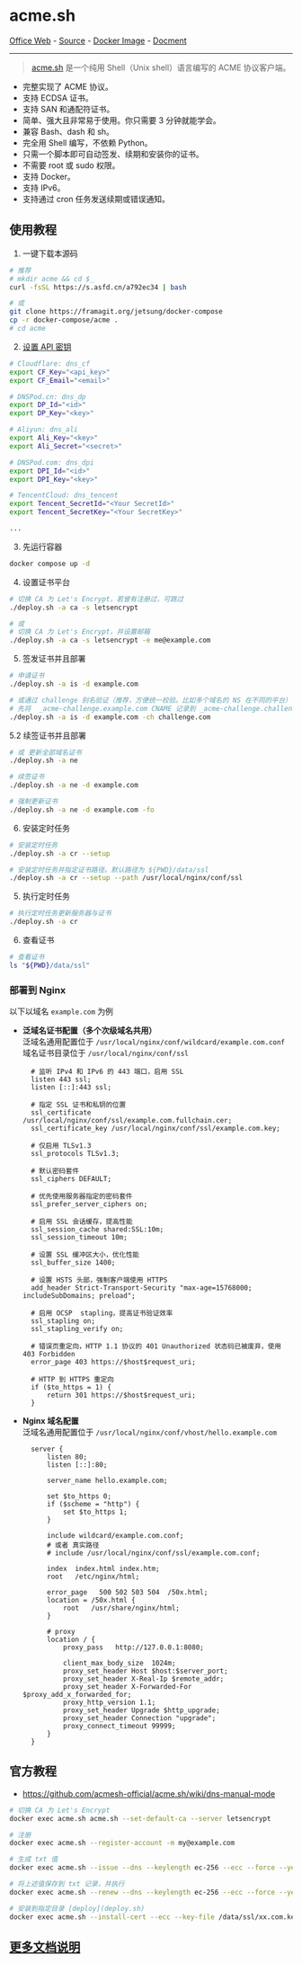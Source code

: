 # acme.sh

[Office Web][1] - [Source][2] - [Docker Image][3] - [Docment][4]

---

> [acme.sh][1] 是一个纯用 Shell（Unix shell）语言编写的 ACME 协议客户端。  
- 完整实现了 ACME 协议。  
- 支持 ECDSA 证书。  
- 支持 SAN 和通配符证书。  
- 简单、强大且非常易于使用。你只需要 3 分钟就能学会。  
- 兼容 Bash、dash 和 sh。  
- 完全用 Shell 编写，不依赖 Python。  
- 只需一个脚本即可自动签发、续期和安装你的证书。  
- 不需要 root 或 sudo 权限。  
- 支持 Docker。  
- 支持 IPv6。  
- 支持通过 cron 任务发送续期或错误通知。

[1]:https://github.com/acmesh-official/acme.sh
[2]:https://github.com/acmesh-official/acme.sh
[3]:https://hub.docker.com/r/neilpang/acme.sh
[4]:https://github.com/acmesh-official/acme.sh/wiki

## 使用教程

1. 一键下载本源码
```bash
# 推荐
# mkdir acme && cd $_
curl -fsSL https://s.asfd.cn/a792ec34 | bash

# 或
git clone https://framagit.org/jetsung/docker-compose
cp -r docker-compose/acme .
# cd acme
```

2. [设置 API 密钥](https://github.com/acmesh-official/acme.sh/wiki/dnsapi)
```bash
# Cloudflare: dns_cf
export CF_Key="<api_key>"
export CF_Email="<email>"

# DNSPod.cn: dns_dp
export DP_Id="<id>"
export DP_Key="<key>"

# Aliyun: dns_ali
export Ali_Key="<key>"
export Ali_Secret="<secret>"

# DNSPod.com: dns_dpi
export DPI_Id="<id>"
export DPI_Key="<key>"

# TencentCloud: dns_tencent
export Tencent_SecretId="<Your SecretId>"
export Tencent_SecretKey="<Your SecretKey>"

...
```

3. 先运行容器
```bash
docker compose up -d
```

4. 设置证书平台
```bash
# 切换 CA 为 Let's Encrypt，若曾有注册过，可跳过
./deploy.sh -a ca -s letsencrypt

# 或
# 切换 CA 为 Let's Encrypt，并设置邮箱
./deploy.sh -a ca -s letsencrypt -e me@example.com
```

5. 签发证书并且部署
```bash
# 申请证书
./deploy.sh -a is -d example.com

# 或通过 challenge 别名验证（推荐，方便统一校验。比如多个域名的 NS 在不同的平台）
# 先将  _acme-challenge.example.com CNAME 记录到 _acme-challenge.challenge.com
./deploy.sh -a is -d example.com -ch challenge.com
```

5.2 续签证书并且部署
```bash
# 或 更新全部域名证书
./deploy.sh -a ne

# 续签证书
./deploy.sh -a ne -d example.com

# 强制更新证书
./deploy.sh -a ne -d example.com -fo
```

6. 安装定时任务
```bash
# 安装定时任务
./deploy.sh -a cr --setup

# 安装定时任务并指定证书路径。默认路径为 ${PWD}/data/ssl
./deploy.sh -a cr --setup --path /usr/local/nginx/conf/ssl
```

5. 执行定时任务
```bash
# 执行定时任务更新服务器与证书
./deploy.sh -a cr
```

6. 查看证书
```bash
# 查看证书
ls "${PWD}/data/ssl"
```

### 部署到 Nginx
以下以域名 `example.com` 为例

- **泛域名证书配置（多个次级域名共用）**   
泛域名通用配置位于 `/usr/local/nginx/conf/wildcard/example.com.conf`   
域名证书目录位于 `/usr/local/nginx/conf/ssl`
  ```nginx
    # 监听 IPv4 和 IPv6 的 443 端口，启用 SSL
    listen 443 ssl;
    listen [::]:443 ssl;

    # 指定 SSL 证书和私钥的位置
    ssl_certificate /usr/local/nginx/conf/ssl/example.com.fullchain.cer;
    ssl_certificate_key /usr/local/nginx/conf/ssl/example.com.key;

    # 仅启用 TLSv1.3
    ssl_protocols TLSv1.3;

    # 默认密码套件
    ssl_ciphers DEFAULT;

    # 优先使用服务器指定的密码套件
    ssl_prefer_server_ciphers on;

    # 启用 SSL 会话缓存，提高性能
    ssl_session_cache shared:SSL:10m;
    ssl_session_timeout 10m;

    # 设置 SSL 缓冲区大小，优化性能
    ssl_buffer_size 1400;

    # 设置 HSTS 头部，强制客户端使用 HTTPS
    add_header Strict-Transport-Security "max-age=15768000; includeSubDomains; preload";

    # 启用 OCSP  stapling，提高证书验证效率
    ssl_stapling on;
    ssl_stapling_verify on;

    # 错误页重定向，HTTP 1.1 协议的 401 Unauthorized 状态码已被废弃，使用 403 Forbidden
    error_page 403 https://$host$request_uri;

    # HTTP 到 HTTPS 重定向
    if ($to_https = 1) {
        return 301 https://$host$request_uri;
    }
  ```

- **Nginx 域名配置**   
泛域名通用配置位于 `/usr/local/nginx/conf/vhost/hello.example.com`   
  ```nginx
    server {
        listen 80;
        listen [::]:80; 

        server_name hello.example.com;

        set $to_https 0;
        if ($scheme = "http") {
            set $to_https 1;
        }

        include wildcard/example.com.conf;
        # 或者 真实路径
        # include /usr/local/nginx/conf/ssl/example.com.conf;

        index  index.html index.htm;
        root   /etc/nginx/html;
        
        error_page   500 502 503 504  /50x.html;
        location = /50x.html {
            root   /usr/share/nginx/html;
        }

        # proxy
        location / {
            proxy_pass   http://127.0.0.1:8080;

            client_max_body_size  1024m;
            proxy_set_header Host $host:$server_port;
            proxy_set_header X-Real-Ip $remote_addr;
            proxy_set_header X-Forwarded-For $proxy_add_x_forwarded_for;
            proxy_http_version 1.1;
            proxy_set_header Upgrade $http_upgrade;
            proxy_set_header Connection "upgrade";
            proxy_connect_timeout 99999;
        }
    }
  ```

## 官方教程

- https://github.com/acmesh-official/acme.sh/wiki/dns-manual-mode

```sh
# 切换 CA 为 Let's Encrypt
docker exec acme.sh acme.sh --set-default-ca --server letsencrypt

# 注册
docker exec acme.sh --register-account -m my@example.com

# 生成 txt 值
docker exec acme.sh --issue --dns --keylength ec-256 --ecc --force --yes-I-know-dns-manual-mode-enough-go-ahead-please -d xx.com -d *.xx.com

# 将上述值保存到 txt 记录，并执行
docker exec acme.sh --renew --dns --keylength ec-256 --ecc --force --yes-I-know-dns-manual-mode-enough-go-ahead-please -d xx.com -d *.xx.com

# 安装到指定目录 [deploy](deploy.sh)
docker exec acme.sh --install-cert --ecc --key-file /data/ssl/xx.com.key --fullchain-file /data/ssl/xx.com.fullchain.cer -d xx.com
```

## [更多文档说明](https://forum.idev.top/d/525)

